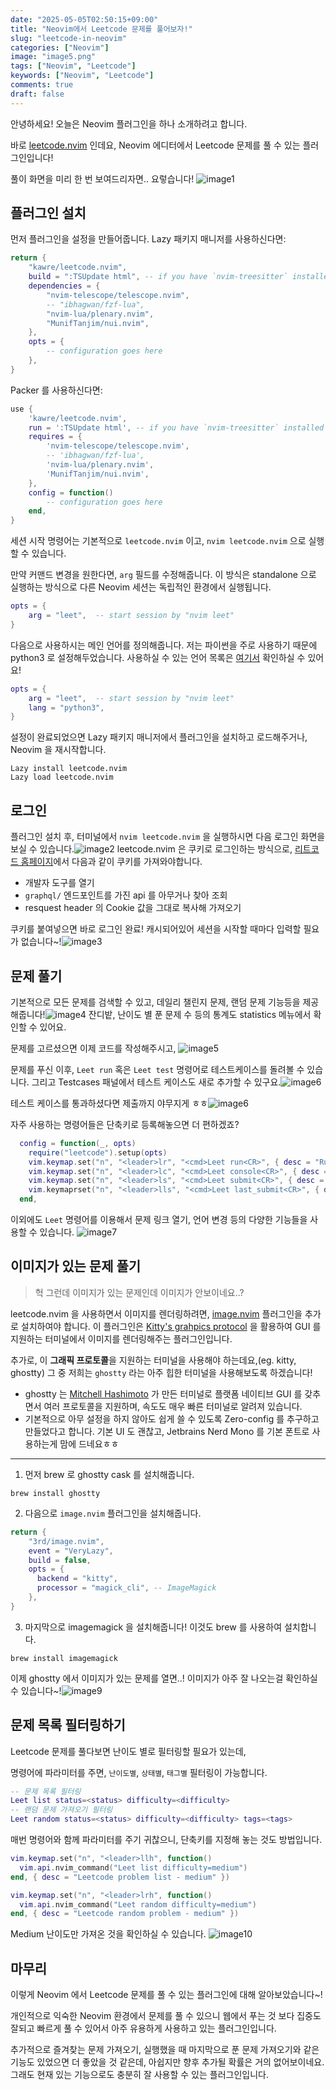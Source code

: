 ```yaml
---
date: "2025-05-05T02:50:15+09:00"
title: "Neovim에서 Leetcode 문제를 풀어보자!"
slug: "leetcode-in-neovim"
categories: ["Neovim"]
image: "image5.png"
tags: ["Neovim", "Leetcode"]
keywords: ["Neovim", "Leetcode"]
comments: true
draft: false
---
```


안녕하세요! 오늘은 Neovim 플러그인을 하나 소개하려고 합니다.

바로 [leetcode.nvim](https://github.com/kawre/leetcode.nvim/issues) 인데요, Neovim 에디터에서 Leetcode 문제를 풀 수 있는 플러그인입니다!

풀이 화면을 미리 한 번 보여드리자면.. 요렇습니다!
![image1](image1.png)

## 플러그인 설치

먼저 플러그인을 설정을 만들어줍니다. Lazy 패키지 매니저를 사용하신다면:

```lua
return {
    "kawre/leetcode.nvim",
    build = ":TSUpdate html", -- if you have `nvim-treesitter` installed
    dependencies = {
        "nvim-telescope/telescope.nvim",
        -- "ibhagwan/fzf-lua",
        "nvim-lua/plenary.nvim",
        "MunifTanjim/nui.nvim",
    },
    opts = {
        -- configuration goes here
    },
}
```

Packer 를 사용하신다면:

```lua
use {
    'kawre/leetcode.nvim',
    run = ':TSUpdate html', -- if you have `nvim-treesitter` installed
    requires = {
        'nvim-telescope/telescope.nvim',
        -- 'ibhagwan/fzf-lua',
        'nvim-lua/plenary.nvim',
        'MunifTanjim/nui.nvim',
    },
    config = function()
        -- configuration goes here
    end,
}
```

세션 시작 명령어는 기본적으로 `leetcode.nvim` 이고, `nvim leetcode.nvim` 으로 실행할 수 있습니다.

만약 커맨드 변경을 원한다면, `arg` 필드를 수정해줍니다. 이 방식은 standalone 으로 실행하는 방식으로 다른 Neovim 세션는 독립적인 환경에서 실행됩니다.

```lua
opts = {
    arg = "leet",  -- start session by "nvim leet"
}
```

다음으로 사용하시는 메인 언어를 정의해줍니다. 저는 파이썬을 주로 사용하기 때문에 python3 로 설정해두었습니다. 사용하실 수 있는 언어 목록은 [여기서](https://github.com/kawre/leetcode.nvim?tab=readme-ov-file#lang) 확인하실 수 있어요!

```lua
opts = {
    arg = "leet",  -- start session by "nvim leet"
    lang = "python3",
}
```

설정이 완료되었으면 Lazy 패키지 매니저에서 플러그인을 설치하고 로드해주거나, Neovim 을 재시작합니다.

```vim
Lazy install leetcode.nvim
Lazy load leetcode.nvim
```

## 로그인

플러그인 설치 후, 터미널에서 `nvim leetcode.nvim` 을 실행하시면 다음 로그인 화면을 보실 수 있습니다.![image2](image2.png)
leetcode.nvim 은 쿠키로 로그인하는 방식으로, [리트코드 홈페이지](https://leetcode.com/)에서 다음과 같이 쿠키를 가져와야합니다.

- 개발자 도구를 열기
- `graphql/` 엔드포인트를 가진 api 를 아무거나 찾아 조회
- resquest header 의 Cookie 값을 그대로 복사해 가져오기

쿠키를 붙여넣으면 바로 로그인 완료! 캐시되어있어 세션을 시작할 때마다 입력할 필요가 없습니다~!![image3](image3.png)

## 문제 풀기

기본적으로 모든 문제를 검색할 수 있고, 데일리 챌린지 문제, 랜덤 문제 기능등을 제공해줍니다!![image4](image4.png)
잔디밭, 난이도 별 푼 문제 수 등의 통계도 statistics 메뉴에서 확인할 수 있어요.

문제를 고르셨으면 이제 코드를 작성해주시고, ![image5](image5.png)

문제를 푸신 이후, `Leet run` 혹은 `Leet test` 명령어로 테스트케이스를 돌려볼 수 있습니다. 그리고 Testcases 패널에서 테스트 케이스도 새로 추가할 수 있구요.![image6](image6.png)

테스트 케이스를 통과하셨다면 제출까지 야무지게 ㅎㅎ![image6](image7.png)

자주 사용하는 명령어들은 단축키로 등록해놓으면 더 편하겠죠?

```lua
  config = function(_, opts)
    require("leetcode").setup(opts)
    vim.keymap.set("n", "<leader>lr", "<cmd>Leet run<CR>", { desc = "Run Leetcode Testcase" })
    vim.keymap.set("n", "<leader>lc", "<cmd>Leet console<CR>", { desc = "Open Leetcode console" })
    vim.keymap.set("n", "<leader>ls", "<cmd>Leet submit<CR>", { desc = "Submit Leetcode answer" })
    vim.keymaprset("n", "<leader>lls", "<cmd>Leet last_submit<CR>", { desc = "Load Leetcode last submit" })
  end,

```

이외에도 `Leet` 명령어를 이용해서 문제 링크 열기, 언어 변경 등의 다양한 기능들을 사용할 수 있습니다.
![image7](image8.png)

## 이미지가 있는 문제 풀기

> 헉 그런데 이미지가 있는 문제인데 이미지가 안보이네요..?

leetcode.nvim 을 사용하면서 이미지를 렌더링하려면, [image.nvim](https://github.com/3rd/image.nvim) 플러그인을 추가로 설치하여야 합니다.
이 플러그인은 [Kitty's grahpics protocol](https://sw.kovidgoyal.net/kitty/graphics-protocol/) 을 활용하여 GUI 를 지원하는 터미널에서 이미지를 렌더링해주는 플러그인입니다.

추가로, 이 **그래픽 프로토콜**을 지원하는 터미널을 사용해야 하는데요,(eg. kitty, ghostty) 그 중 저희는 `ghostty` 라는 아주 힙한 터미널을 사용해보도록 하겠습니다!

- ghostty 는 [Mitchell Hashimoto](https://github.com/mitchellh) 가 만든 터미널로 플랫폼 네이티브 GUI 를 갖추면서 여러 프로토콜을 지원하며, 속도도 매우 빠른 터미널로 알려져 있습니다.
- 기본적으로 아무 설정을 하지 않아도 쉽게 쓸 수 있도록 Zero-config 를 추구하고 만들었다고 합니다. 기본 UI 도 괜찮고, Jetbrains Nerd Mono 를 기본 폰트로 사용하는게 맘에 드네요ㅎㅎ

---

1. 먼저 brew 로 ghostty cask 를 설치해줍니다.

```
brew install ghostty
```

2. 다음으로 `image.nvim` 플러그인을 설치해줍니다.

```lua
return {
	"3rd/image.nvim",
    event = "VeryLazy",
    build = false,
    opts = {
      backend = "kitty",
      processor = "magick_cli", -- ImageMagick
    },
}
```

3. 마지막으로 imagemagick 을 설치해줍니다! 이것도 brew 를 사용하여 설치합니다.

```
brew install imagemagick
```

이제 ghostty 에서 이미지가 있는 문제를 열면..! 이미지가 아주 잘 나오는걸 확인하실 수 있습니다~!![image9](image9.png)

## 문제 목록 필터링하기

Leetcode 문제를 풀다보면 난이도 별로 필터링할 필요가 있는데,

명령어에 파라미터를 주면, `난이도별`, `상태별`, `태그별` 필터링이 가능합니다.

```lua
-- 문제 목록 필터링
Leet list status=<status> difficulty=<difficulty>
-- 랜덤 문제 가져오기 필터링
Leet random status=<status> difficulty=<difficulty> tags=<tags>
```

매번 명령어와 함께 파라미터를 주기 귀찮으니, 단축키를 지정해 놓는 것도 방법입니다.

```lua
vim.keymap.set("n", "<leader>llh", function()
  vim.api.nvim_command("Leet list difficulty=medium")
end, { desc = "Leetcode problem list - medium" })

vim.keymap.set("n", "<leader>lrh", function()
  vim.api.nvim_command("Leet random difficulty=medium")
end, { desc = "Leetcode random problem - medium" })
```

Medium 난이도만 가져온 것을 확인하실 수 있습니다.
![image10](image10.png)

## 마무리

이렇게 Neovim 에서 Leetcode 문제를 풀 수 있는 플러그인에 대해 알아보았습니다~!

개인적으로 익숙한 Neovim 환경에서 문제를 풀 수 있으니 웹에서 푸는 것 보다 집중도 잘되고 빠르게 풀 수 있어서 아주 유용하게 사용하고 있는 플러그인입니다.

추가적으로 즐겨찾는 문제 가져오기, 실행했을 때 마지막으로 푼 문제 가져오기와 같은 기능도 있었으면 더 좋았을 것 같은데, 아쉽지만 향후 추가될 확률은 거의 없어보이네요. 그래도 현재 있는 기능으로도 충분히 잘 사용할 수 있는 플러그인입니다.
